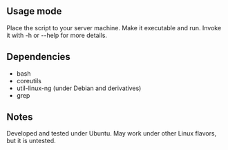 ## Usage mode

Place the script to your server machine. Make it executable and run. Invoke it with -h or --help for more details.

## Dependencies

 * bash
 * coreutils
 * util-linux-ng (under Debian and derivatives)
 * grep

## Notes

Developed and tested under Ubuntu. May work under other Linux flavors, but it is untested.

